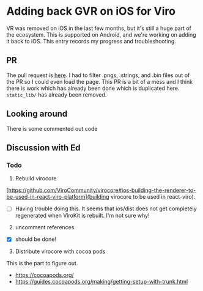 # Adding back GVR on iOS for Viro

VR was removed on iOS in the last few months, but it's still a huge part of the ecosystem. This is supported on Android, and we're working on adding it back to iOS. This entry records my progress and troubleshooting.

## PR

The pull request is [here](https://github.com/ViroCommunity/viro/pull/73). I had to filter .pngs, .strings, and .bin files out of the PR so I could even load the page. This PR is a bit of a mess and I think there is work which has already been done which is duplicated here. `static_lib/` has already been removed.

## Looking around

There is some commented out code

## Discussion with Ed

### Todo

1. Rebuild virocore

[https://github.com/ViroCommunity/virocore#ios-building-the-renderer-to-be-used-in-react-viro-platform](building virocore to be used in react-viro).

- [ ] Having trouble doing this. It seems that ios/dist does not get completely regenerated when ViroKit is rebuilt. I'm not sure why!


2. uncomment references

- [x] should be done!

3. Distribute virocore with cocoa pods

This is the part to figure out.

- https://cocoapods.org/
- https://guides.cocoapods.org/making/getting-setup-with-trunk.html
